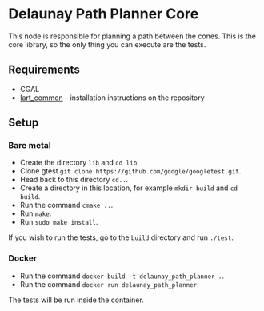 # Delaunay Path Planner Core

This node is responsible for planning a path between the cones.
This is the core library, so the only thing you can execute are the tests.

## Requirements
- CGAL
- [lart_common](https://github.com/FSIPLEIRIA/lart_common) - installation instructions on the repository

## Setup

### Bare metal

- Create the directory ```lib``` and ```cd lib```.
- Clone gtest ```git clone https://github.com/google/googletest.git```.
- Head back to this directory ```cd..```.
- Create a directory in this location, for example ```mkdir build``` and ```cd build```.
- Run the command ```cmake ..```.
- Run ```make```.
- Run ```sudo make install```.

If you wish to run the tests, go to the ```build``` directory and run ```./test```.

### Docker

- Run the command ```docker build -t delaunay_path_planner .```.
- Run the command ```docker run delaunay_path_planner```.

The tests will be run inside the container.
